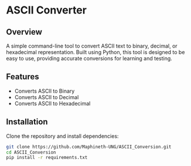 # ASCII Converter

## Overview
A simple command-line tool to convert ASCII text to binary, decimal, or hexadecimal representation. Built using Python, this tool is designed to be easy to use, providing accurate conversions for learning and testing.

## Features
- Converts ASCII to Binary
- Converts ASCII to Decimal
- Converts ASCII to Hexadecimal

## Installation
Clone the repository and install dependencies:

```bash
git clone https://github.com/Maphineth-UNG/ASCII_Conversion.git
cd ASCII_Conversion
pip install -r requirements.txt
